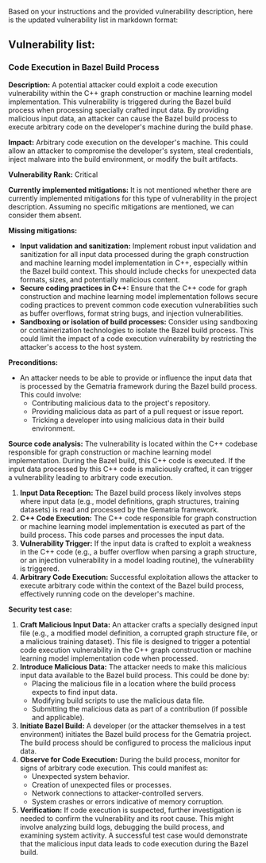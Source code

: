 Based on your instructions and the provided vulnerability description, here is the updated vulnerability list in markdown format:

## Vulnerability list:

### Code Execution in Bazel Build Process

**Description:** A potential attacker could exploit a code execution vulnerability within the C++ graph construction or machine learning model implementation. This vulnerability is triggered during the Bazel build process when processing specially crafted input data. By providing malicious input data, an attacker can cause the Bazel build process to execute arbitrary code on the developer's machine during the build phase.

**Impact:** Arbitrary code execution on the developer's machine. This could allow an attacker to compromise the developer's system, steal credentials, inject malware into the build environment, or modify the built artifacts.

**Vulnerability Rank:** Critical

**Currently implemented mitigations:**  It is not mentioned whether there are currently implemented mitigations for this type of vulnerability in the project description. Assuming no specific mitigations are mentioned, we can consider them absent.

**Missing mitigations:**
* **Input validation and sanitization:** Implement robust input validation and sanitization for all input data processed during the graph construction and machine learning model implementation in C++, especially within the Bazel build context. This should include checks for unexpected data formats, sizes, and potentially malicious content.
* **Secure coding practices in C++:**  Ensure that the C++ code for graph construction and machine learning model implementation follows secure coding practices to prevent common code execution vulnerabilities such as buffer overflows, format string bugs, and injection vulnerabilities.
* **Sandboxing or isolation of build processes:**  Consider using sandboxing or containerization technologies to isolate the Bazel build process. This could limit the impact of a code execution vulnerability by restricting the attacker's access to the host system.

**Preconditions:**
* An attacker needs to be able to provide or influence the input data that is processed by the Gematria framework during the Bazel build process. This could involve:
    * Contributing malicious data to the project's repository.
    * Providing malicious data as part of a pull request or issue report.
    * Tricking a developer into using malicious data in their build environment.

**Source code analysis:**
The vulnerability is located within the C++ codebase responsible for graph construction or machine learning model implementation. During the Bazel build, this C++ code is executed. If the input data processed by this C++ code is maliciously crafted, it can trigger a vulnerability leading to arbitrary code execution.

1. **Input Data Reception:** The Bazel build process likely involves steps where input data (e.g., model definitions, graph structures, training datasets) is read and processed by the Gematria framework.
2. **C++ Code Execution:**  The C++ code responsible for graph construction or machine learning model implementation is executed as part of the build process. This code parses and processes the input data.
3. **Vulnerability Trigger:** If the input data is crafted to exploit a weakness in the C++ code (e.g., a buffer overflow when parsing a graph structure, or an injection vulnerability in a model loading routine), the vulnerability is triggered.
4. **Arbitrary Code Execution:** Successful exploitation allows the attacker to execute arbitrary code within the context of the Bazel build process, effectively running code on the developer's machine.

**Security test case:**
1. **Craft Malicious Input Data:**  An attacker crafts a specially designed input file (e.g., a modified model definition, a corrupted graph structure file, or a malicious training dataset). This file is designed to trigger a potential code execution vulnerability in the C++ graph construction or machine learning model implementation code when processed.
2. **Introduce Malicious Data:** The attacker needs to make this malicious input data available to the Bazel build process. This could be done by:
    * Placing the malicious file in a location where the build process expects to find input data.
    * Modifying build scripts to use the malicious data file.
    * Submitting the malicious data as part of a contribution (if possible and applicable).
3. **Initiate Bazel Build:** A developer (or the attacker themselves in a test environment) initiates the Bazel build process for the Gematria project. The build process should be configured to process the malicious input data.
4. **Observe for Code Execution:** During the build process, monitor for signs of arbitrary code execution. This could manifest as:
    * Unexpected system behavior.
    * Creation of unexpected files or processes.
    * Network connections to attacker-controlled servers.
    * System crashes or errors indicative of memory corruption.
5. **Verification:** If code execution is suspected, further investigation is needed to confirm the vulnerability and its root cause. This might involve analyzing build logs, debugging the build process, and examining system activity. A successful test case would demonstrate that the malicious input data leads to code execution during the Bazel build.